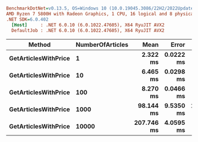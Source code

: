 ``` ini

BenchmarkDotNet=v0.13.5, OS=Windows 10 (10.0.19045.3086/22H2/2022Update)
AMD Ryzen 7 5800H with Radeon Graphics, 1 CPU, 16 logical and 8 physical cores
.NET SDK=6.0.402
  [Host]     : .NET 6.0.10 (6.0.1022.47605), X64 RyuJIT AVX2
  DefaultJob : .NET 6.0.10 (6.0.1022.47605), X64 RyuJIT AVX2


```
|               Method | NumberOfArticles |       Mean |     Error |     StdDev |     Median |
|--------------------- |----------------- |-----------:|----------:|-----------:|-----------:|
| **GetArticlesWithPrice** |                **1** |   **2.322 ms** | **0.0222 ms** |  **0.0174 ms** |   **2.324 ms** |
| **GetArticlesWithPrice** |               **10** |   **6.465 ms** | **0.0298 ms** |  **0.0249 ms** |   **6.470 ms** |
| **GetArticlesWithPrice** |              **100** |   **8.270 ms** | **0.0466 ms** |  **0.0364 ms** |   **8.273 ms** |
| **GetArticlesWithPrice** |             **1000** |  **98.144 ms** | **9.5350 ms** | **27.6628 ms** | **107.243 ms** |
| **GetArticlesWithPrice** |            **10000** | **207.746 ms** | **4.0595 ms** |  **3.5987 ms** | **207.877 ms** |
